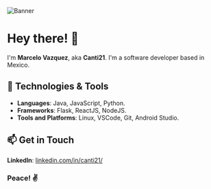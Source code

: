 <picture>
  <img alt="Banner" src="https://i.imgur.com/6Jqh2j5.jpeg">
</picture>

# Hey there! 👋

I'm **Marcelo Vazquez**, aka **Canti21**. I'm a software developer based in Mexico.

## 🔧 Technologies & Tools

* **Languages**: Java, JavaScript, Python.
* **Frameworks**: Flask, ReactJS, NodeJS.
* **Tools and Platforms**: Linux, VSCode, Git, Android Studio.

## 📫 Get in Touch
**LinkedIn**: [linkedin.com/in/canti21/](https://www.linkedin.com/in/canti21/)

### Peace! ✌️
